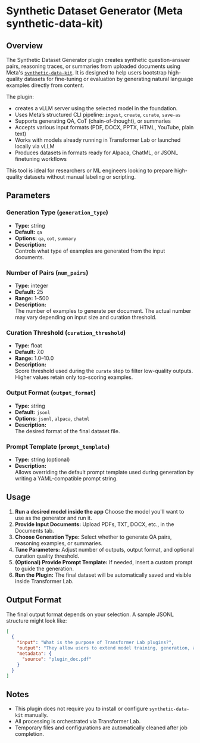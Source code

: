 # Synthetic Dataset Generator (Meta synthetic-data-kit)

## Overview

The Synthetic Dataset Generator plugin creates synthetic question-answer pairs, reasoning traces, or summaries from uploaded documents using Meta's [`synthetic-data-kit`](https://github.com/meta-llama/synthetic-data-kit). It is designed to help users bootstrap high-quality datasets for fine-tuning or evaluation by generating natural language examples directly from content.

The plugin:
- creates a vLLM server using the selected model in the foundation.
- Uses Meta’s structured CLI pipeline: `ingest`, `create`, `curate`, `save-as`
- Supports generating QA, CoT (chain-of-thought), or summaries
- Accepts various input formats (PDF, DOCX, PPTX, HTML, YouTube, plain text)
- Works with models already running in Transformer Lab or launched locally via vLLM
- Produces datasets in formats ready for Alpaca, ChatML, or JSONL finetuning workflows

This tool is ideal for researchers or ML engineers looking to prepare high-quality datasets without manual labeling or scripting.

## Parameters

### Generation Type (`generation_type`)

- **Type:** string
- **Default:** `qa`
- **Options:** `qa`, `cot`, `summary`
- **Description:**  
  Controls what type of examples are generated from the input documents.

### Number of Pairs (`num_pairs`)

- **Type:** integer
- **Default:** 25
- **Range:** 1–500
- **Description:**  
  The number of examples to generate per document. The actual number may vary depending on input size and curation threshold.

### Curation Threshold (`curation_threshold`)

- **Type:** float
- **Default:** 7.0
- **Range:** 1.0–10.0
- **Description:**  
  Score threshold used during the `curate` step to filter low-quality outputs. Higher values retain only top-scoring examples.

### Output Format (`output_format`)

- **Type:** string
- **Default:** `jsonl`
- **Options:** `jsonl`, `alpaca`, `chatml`
- **Description:**  
  The desired format of the final dataset file.

### Prompt Template (`prompt_template`)

- **Type:** string (optional)
- **Description:**  
  Allows overriding the default prompt template used during generation by writing a YAML-compatible prompt string.

## Usage
1. **Run a desired model inside the app** Choose the model you'll want to use as the generator and run it.
1. **Provide Input Documents:** Upload PDFs, TXT, DOCX, etc., in the Documents tab.
2. **Choose Generation Type:** Select whether to generate QA pairs, reasoning examples, or summaries.
3. **Tune Parameters:** Adjust number of outputs, output format, and optional curation quality threshold.
4. **(Optional) Provide Prompt Template:** If needed, insert a custom prompt to guide the generation.
5. **Run the Plugin:** The final dataset will be automatically saved and visible inside Transformer Lab.

## Output Format

The final output format depends on your selection. A sample JSONL structure might look like:

```json
[
  {
    "input": "What is the purpose of Transformer Lab plugins?",
    "output": "They allow users to extend model training, generation, and evaluation functionality.",
    "metadata": {
      "source": "plugin_doc.pdf"
    }
  }
]
```

## Notes

- This plugin does not require you to install or configure `synthetic-data-kit` manually.
- All processing is orchestrated via Transformer Lab.
- Temporary files and configurations are automatically cleaned after job completion.
